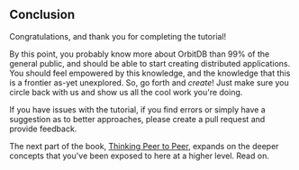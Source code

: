 ## Conclusion

Congratulations, and thank you for completing the tutorial!

By this point, you probably know more about OrbitDB than 99% of the general public, and should be able to start creating distributed applications. You should feel empowered by this knowledge, and the knowledge that this is a frontier as-yet unexplored. So, go forth and _create_! Just make sure you circle back with us and show us all the cool work you're doing.

If you have issues with the tutorial, if you find errors or simply have a suggestion as to better approaches, please create a pull request and provide feedback.

The next part of the book, [Thinking Peer to Peer](../02_Thinking_Peer_to_Peer), expands on the deeper concepts that you've been exposed to here at a higher level. Read on.
